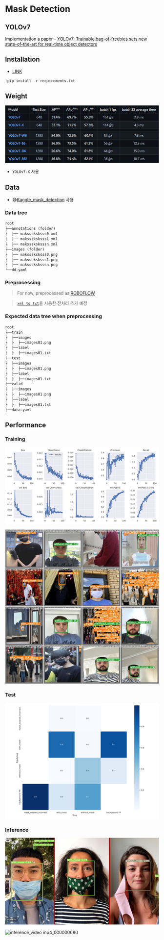 # Mask Detection

## YOLOv7

Implementation a paper - [YOLOv7: Trainable bag-of-freebies sets new state-of-the-art for real-time object detectors](https://arxiv.org/abs/2207.02696)

## Installation

- [LINK](https://github.com/WongKinYiu/yolov7/blob/main/requirements.txt)

```python
!pip install -r requirements.txt
```


## Weight

![weight](./image/weight_pic.PNG)

- `YOLOv7-X` 사용



## Data

- 😷[Kaggle_mask_detection](https://www.kaggle.com/datasets/andrewmvd/face-mask-detection) 사용

### Data tree

```python
root
├──annotations (folder)
├  ├── maksssksksss0.xml
├  ├── maksssksksss1.xml
├  ├── maksssksksssn.xml
├──images (folder)
├  ├── maksssksksss0.png
├  ├── maksssksksss1.png
├  ├── maksssksksssn.png
└──dd.yaml
```

### Preprocessing

> For now, preprocessed as [ROBOFLOW](https://roboflow.com/) 


> [`xml to txt`](https://github.com/Isabek/XmlToTxt)을 사용한 전처리 추가 예정

### Expected data tree when preprocessing

```python
root
├──train
├  ├──images
├  ├  ├──images01.png
├  ├──label
├  ├  ├──images01.txt
├──test
├  ├──images
├  ├  ├──images01.png
├  ├──label
├  ├  ├──images01.txt
├──valid
├  ├──images
├  ├  ├──images01.png
├  ├──label
├  ├  ├──images01.txt
├──data.yaml
```

## Performance

### Training

![train_result](./train/results.png)

![train_pred](./train/test_batch1_pred.jpg)


### Test


![test_result](./test/confusion_matrix.png)


### Inference


![inference_result](./inference/12.png)


![inference_video mp4_000000680](https://user-images.githubusercontent.com/82855597/180775979-f06621f7-26e4-4816-bd36-b687f55fafab.gif)
